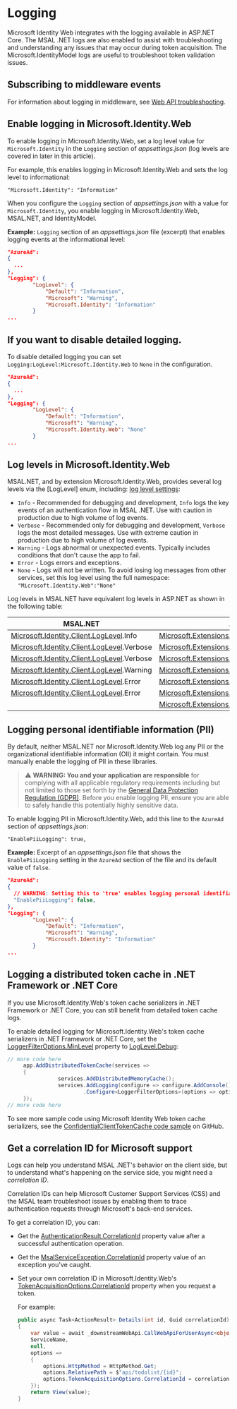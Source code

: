 # Logging

Microsoft Identity Web integrates with the logging available in ASP.NET Core. The MSAL .NET logs are also enabled to assist with troubleshooting and understanding any issues that may occur during token acquisition. The Microsoft.IdentityModel logs are useful to troubleshoot token validation issues.

## Subscribing to middleware events

For information about logging in middleware, see [Web API troubleshooting](https://github.com/AzureAD/microsoft-identity-web/wiki/Web-API-Troubleshooting).

## Enable logging in Microsoft.Identity.Web

To enable logging in Microsoft.Identity.Web, set a log level value for `Microsoft.Identity` in the `Logging` section of _appsettings.json_ (log levels are covered in later in this article).

For example, this enables logging in Microsoft.Identity.Web and sets the log level to informational:

`"Microsoft.Identity": "Information"`

When you configure the `Logging` section of _appsettings.json_ with a value for `Microsoft.Identity`, you enable logging in Microsoft.Identity.Web, MSAL.NET, and IdentityModel.

**Example:** `Logging` section of an _appsettings.json_ file (excerpt) that enables logging events at the informational level:

```Json
"AzureAd":
{
  ...
},
"Logging": {
        "LogLevel": {
            "Default": "Information",
            "Microsoft": "Warning",
            "Microsoft.Identity": "Information"
        }
...
```


## If you want to disable detailed logging.

To disable detailed logging you can set `Logging:LogLevel:Microsoft.Identity.Web` to `None` in the configuration.

```Json
"AzureAd":
{
  ...
},
"Logging": {
        "LogLevel": {
            "Default": "Information",
            "Microsoft": "Warning",
            "Microsoft.Identity.Web": "None"
        }
...
```


## Log levels in Microsoft.Identity.Web

MSAL.NET, and by extension Microsoft.Identity.Web, provides several log levels via the [LogLevel] enum, including:  [log level settings](https://github.com/AzureAD/microsoft-authentication-library-for-dotnet/wiki/logging#logging-in-msalnet---detailed):

- `Info` - Recommended for debugging and development, `Info` logs the key events of an authentication flow in MSAL .NET. Use with caution in production due to high volume of log events.
- `Verbose` - Recommended only for debugging and development, `Verbose` logs the most detailed messages. Use with extreme caution in production due to high volume of log events.
- `Warning` - Logs abnormal or unexpected events. Typically includes conditions that don't cause the app to fail.
- `Error` - Logs errors and exceptions.
- `None` - Logs will not be written. To avoid losing log messages from other services, set this log level using the full namespace: `"Microsoft.Identity.Web":"None"`

Log levels in MSAL.NET have equivalent log levels in ASP.NET as shown in the following table:

| MSAL.NET | ASP.NET |
|-----------------------------------------------|---------------------------------------------------|
| [Microsoft.Identity.Client.LogLevel].Info       | [Microsoft.Extensions.Logging.LogLevel].Information |
| [Microsoft.Identity.Client.LogLevel].Verbose    | [Microsoft.Extensions.Logging.LogLevel].Debug       |
| [Microsoft.Identity.Client.LogLevel].Verbose    | [Microsoft.Extensions.Logging.LogLevel].Trace       |
| [Microsoft.Identity.Client.LogLevel].Warning    | [Microsoft.Extensions.Logging.LogLevel].Warning     |
| [Microsoft.Identity.Client.LogLevel].Error      | [Microsoft.Extensions.Logging.LogLevel].Error       |
| [Microsoft.Identity.Client.LogLevel].Error      | [Microsoft.Extensions.Logging.LogLevel].Critical    |
|                                                 | [Microsoft.Extensions.Logging.LogLevel].None        |

## Logging personal identifiable information (PII)

By default, neither MSAL.NET nor Microsoft.Identity.Web log any PII or the organizational identifiable information (OII) it might contain. You must manually enable the logging of PII in these libraries.

> :warning: **WARNING: You and your application are responsible** for complying with all applicable regulatory requirements including but not limited to those set forth by the [General Data Protection Regulation (GDPR)](https://www.microsoft.com/trust-center/privacy/gdpr-overview). Before you enable logging PII, ensure you are able to safely handle this potentially highly sensitive data.

To enable logging PII in Microsoft.Identity.Web, add this line to the `AzureAd` section of _appsettings.json_:

`"EnablePiiLogging": true,`

**Example:** Excerpt of an _appsettings.json_ file that shows the `EnablePiiLogging` setting in the `AzureAd` section of the file and its default value of `false`.

```Json
"AzureAd":
{
  // WARNING: Setting this to 'true' enables logging personal identifiable information (PII) which can contain highly sensitive data.
  "EnablePiiLogging": false,
},
"Logging": {
        "LogLevel": {
            "Default": "Information",
            "Microsoft": "Warning",
            "Microsoft.Identity": "Information"
        }
...
```

## Logging a distributed token cache in .NET Framework or .NET Core

If you use Microsoft.Identity.Web's token cache serializers in .NET Framework or .NET Core, you can still benefit from detailed token cache logs.

To enable detailed logging for Microsoft.Identity.Web's token cache serializers in .NET Framework or .NET Core, set the [LoggerFilterOptions.MinLevel] property to [LogLevel.Debug]:

```csharp
// more code here
     app.AddDistributedTokenCache(services =>
     {
                services.AddDistributedMemoryCache();
                services.AddLogging(configure => configure.AddConsole())
                        .Configure<LoggerFilterOptions>(options => options.MinLevel = Microsoft.Extensions.Logging.LogLevel.Debug);
     });
// more code here
```

To see more sample code using Microsoft Identity Web token cache serializers, see the [ConfidentialClientTokenCache code sample](https://github.com/Azure-Samples/active-directory-dotnet-v1-to-v2/blob/master/ConfidentialClientTokenCache/Program.cs) on GitHub.

## Get a correlation ID for Microsoft support

Logs can help you understand MSAL .NET's behavior on the client side, but to understand what's happening on the service side, you might need a _correlation ID_.

Correlation IDs can help Microsoft Customer Support Services (CSS) and the MSAL team troubleshoot issues by enabling them to trace authentication requests through Microsoft's back-end services.

To get a correlation ID, you can:

- Get the [AuthenticationResult.CorrelationId] property value after a successful authentication operation.
- Get the [MsalServiceException.CorrelationId] property value of an exception you've caught.
- Set your own correlation ID in Microsoft.Identity.Web's [TokenAcquisitionOptions.CorrelationId] property when you request a token.

    For example:
    
    ```csharp
    public async Task<ActionResult> Details(int id, Guid correlationId)
    {
        var value = await _downstreamWebApi.CallWebApiForUserAsync<object, Todo>(
        ServiceName,
        null,
        options =>
        {
            options.HttpMethod = HttpMethod.Get;
            options.RelativePath = $"api/todolist/{id}";
            options.TokenAcquisitionOptions.CorrelationId = correlationId;
        });
        return View(value);
    }
    ```

[AuthenticationResult.CorrelationId]: https://docs.microsoft.com/dotnet/api/microsoft.identity.client.authenticationresult.correlationid
[LoggerFilterOptions.MinLevel]:https://docs.microsoft.com/dotnet/api/microsoft.extensions.logging.loggerfilteroptions.minlevel#microsoft-extensions-logging-loggerfilteroptions-minlevel
[LogLevel.Debug]: https://docs.microsoft.com/dotnet/api/microsoft.extensions.logging.loglevel
[Microsoft.Extensions.Logging.LogLevel]: https://docs.microsoft.com/en-us/dotnet/api/microsoft.extensions.logging.loglevel
[Microsoft.Identity.Client.LogLevel]: https://docs.microsoft.com/dotnet/api/microsoft.identity.client.loglevel
[MsalServiceException.CorrelationId]: https://docs.microsoft.com/dotnet/api/microsoft.identity.client.msalserviceexception.correlationid
[TokenAcquisitionOptions.CorrelationId]: https://docs.microsoft.com/dotnet/api/microsoft.identity.web.tokenacquisitionoptions.correlationid
